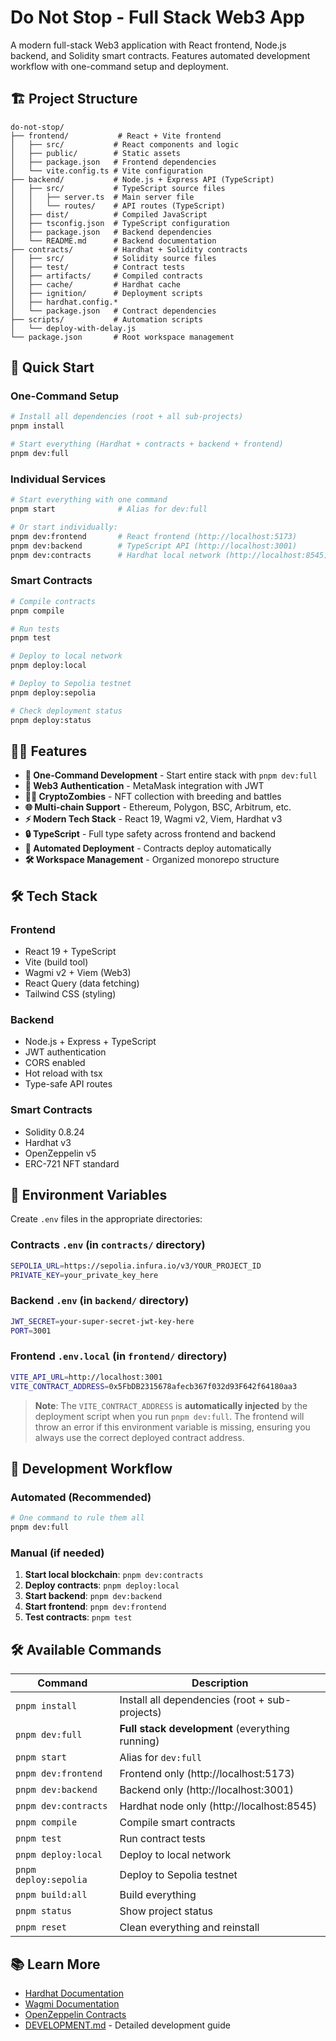 # Do Not Stop - Full Stack Web3 App

A modern full-stack Web3 application with React frontend, Node.js backend, and Solidity smart contracts. Features automated development workflow with one-command setup and deployment.

## 🏗️ Project Structure

```
do-not-stop/
├── frontend/           # React + Vite frontend
│   ├── src/           # React components and logic
│   ├── public/        # Static assets
│   ├── package.json   # Frontend dependencies
│   └── vite.config.ts # Vite configuration
├── backend/           # Node.js + Express API (TypeScript)
│   ├── src/           # TypeScript source files
│   │   ├── server.ts  # Main server file
│   │   └── routes/    # API routes (TypeScript)
│   ├── dist/          # Compiled JavaScript
│   ├── tsconfig.json  # TypeScript configuration
│   ├── package.json   # Backend dependencies
│   └── README.md      # Backend documentation
├── contracts/         # Hardhat + Solidity contracts
│   ├── src/           # Solidity source files
│   ├── test/          # Contract tests
│   ├── artifacts/     # Compiled contracts
│   ├── cache/         # Hardhat cache
│   ├── ignition/      # Deployment scripts
│   ├── hardhat.config.*
│   └── package.json   # Contract dependencies
├── scripts/           # Automation scripts
│   └── deploy-with-delay.js
└── package.json       # Root workspace management
```

## 🚀 Quick Start

### One-Command Setup
```bash
# Install all dependencies (root + all sub-projects)
pnpm install

# Start everything (Hardhat + contracts + backend + frontend)
pnpm dev:full
```

### Individual Services
```bash
# Start everything with one command
pnpm start              # Alias for dev:full

# Or start individually:
pnpm dev:frontend       # React frontend (http://localhost:5173)
pnpm dev:backend        # TypeScript API (http://localhost:3001)
pnpm dev:contracts      # Hardhat local network (http://localhost:8545)
```


### Smart Contracts

```bash
# Compile contracts
pnpm compile

# Run tests
pnpm test

# Deploy to local network
pnpm deploy:local

# Deploy to Sepolia testnet
pnpm deploy:sepolia

# Check deployment status
pnpm deploy:status
```

## 🧟‍♂️ Features

- **🚀 One-Command Development** - Start entire stack with `pnpm dev:full`
- **🔐 Web3 Authentication** - MetaMask integration with JWT
- **🧟‍♂️ CryptoZombies** - NFT collection with breeding and battles
- **🌐 Multi-chain Support** - Ethereum, Polygon, BSC, Arbitrum, etc.
- **⚡ Modern Tech Stack** - React 19, Wagmi v2, Viem, Hardhat v3
- **🔒 TypeScript** - Full type safety across frontend and backend
- **🎨 Automated Deployment** - Contracts deploy automatically
- **🛠️ Workspace Management** - Organized monorepo structure

## 🛠️ Tech Stack

### Frontend
- React 19 + TypeScript
- Vite (build tool)
- Wagmi v2 + Viem (Web3)
- React Query (data fetching)
- Tailwind CSS (styling)

### Backend
- Node.js + Express + TypeScript
- JWT authentication
- CORS enabled
- Hot reload with tsx
- Type-safe API routes

### Smart Contracts
- Solidity 0.8.24
- Hardhat v3
- OpenZeppelin v5
- ERC-721 NFT standard

## 📝 Environment Variables

Create `.env` files in the appropriate directories:

### Contracts `.env` (in `contracts/` directory)
```bash
SEPOLIA_URL=https://sepolia.infura.io/v3/YOUR_PROJECT_ID
PRIVATE_KEY=your_private_key_here
```

### Backend `.env` (in `backend/` directory)
```bash
JWT_SECRET=your-super-secret-jwt-key-here
PORT=3001
```

### Frontend `.env.local` (in `frontend/` directory)
```bash
VITE_API_URL=http://localhost:3001
VITE_CONTRACT_ADDRESS=0x5FbDB2315678afecb367f032d93F642f64180aa3
```

> **Note**: The `VITE_CONTRACT_ADDRESS` is **automatically injected** by the deployment script when you run `pnpm dev:full`. The frontend will throw an error if this environment variable is missing, ensuring you always use the correct deployed contract address.

## 🎯 Development Workflow

### Automated (Recommended)
```bash
# One command to rule them all
pnpm dev:full
```

### Manual (if needed)
1. **Start local blockchain**: `pnpm dev:contracts`
2. **Deploy contracts**: `pnpm deploy:local`
3. **Start backend**: `pnpm dev:backend`
4. **Start frontend**: `pnpm dev:frontend`
5. **Test contracts**: `pnpm test`

## 🛠️ Available Commands

| Command | Description |
|---------|-------------|
| `pnpm install` | Install all dependencies (root + sub-projects) |
| `pnpm dev:full` | **Full stack development** (everything running) |
| `pnpm start` | Alias for `dev:full` |
| `pnpm dev:frontend` | Frontend only (http://localhost:5173) |
| `pnpm dev:backend` | Backend only (http://localhost:3001) |
| `pnpm dev:contracts` | Hardhat node only (http://localhost:8545) |
| `pnpm compile` | Compile smart contracts |
| `pnpm test` | Run contract tests |
| `pnpm deploy:local` | Deploy to local network |
| `pnpm deploy:sepolia` | Deploy to Sepolia testnet |
| `pnpm build:all` | Build everything |
| `pnpm status` | Show project status |
| `pnpm reset` | Clean everything and reinstall |

## 📚 Learn More

- [Hardhat Documentation](https://hardhat.org/docs)
- [Wagmi Documentation](https://wagmi.sh)
- [OpenZeppelin Contracts](https://docs.openzeppelin.com/contracts)
- [DEVELOPMENT.md](./DEVELOPMENT.md) - Detailed development guide